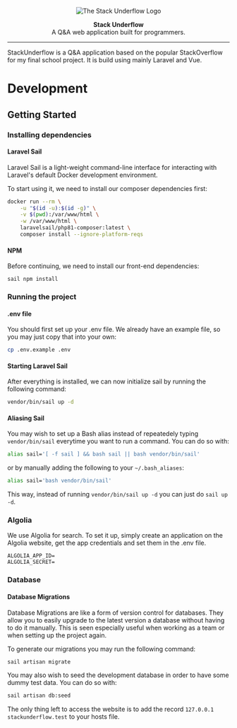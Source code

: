 <div>
  <p align="center">
      <img src="../assets/stackunderflow_logo.png?raw=true" alt="The Stack Underflow Logo">
  </p>
  <p align="center">
    <b>Stack Underflow</b>
    </br>
    <span font-size="16px">A Q&A web application built for programmers.</span>
    <br />
  </p>
</div>

<hr />

StackUnderflow is a Q&A application based on the popular StackOverflow for my final school project. It is build using
mainly Laravel and Vue.

# Development

## Getting Started

### Installing dependencies

#### Laravel Sail

Laravel Sail is a light-weight command-line interface for interacting with Laravel's default Docker development
environment.

To start using it, we need to install our composer dependencies first:

```bash
docker run --rm \
    -u "$(id -u):$(id -g)" \
    -v $(pwd):/var/www/html \
    -w /var/www/html \
    laravelsail/php81-composer:latest \
    composer install --ignore-platform-reqs
```

#### NPM

Before continuing, we need to install our front-end dependencies:

```
sail npm install
```

### Running the project

#### .env file

You should first set up your .env file. We already have an example file, so you may just copy that into your own:

```bash
cp .env.example .env
```

#### Starting Laravel Sail

After everything is installed, we can now initialize sail by running the following command:

```bash
vendor/bin/sail up -d
```

#### Aliasing Sail

You may wish to set up a Bash alias instead of repeatedely typing `vendor/bin/sail` everytime you want to run a command.
You can do so with:

```bash
alias sail='[ -f sail ] && bash sail || bash vendor/bin/sail'
```

or by manually adding the following to your `~/.bash_aliases`:

```bash
alias sail='bash vendor/bin/sail'
```

This way, instead of running `vendor/bin/sail up -d` you can just do `sail up -d`.

### Algolia

We use Algolia for search. To set it up, simply create an application on the Algolia website, get the app credentials
and set them in the .env file.

```dotenv
ALGOLIA_APP_ID=
ALGOLIA_SECRET=
```

### Database

#### Database Migrations

Database Migrations are like a form of version control for databases. They allow you to easily upgrade to the latest
version a database without having to do it manually. This is seen especially useful when working as a team or when
setting up the project again.

To generate our migrations you may run the following command:

```bash
sail artisan migrate
```

You may also wish to seed the development database in order to have some dummy test data. You can do so with:

```bash
sail artisan db:seed
```

The only thing left to access the website is to add the record `127.0.0.1 stackunderflow.test` to your hosts file.
